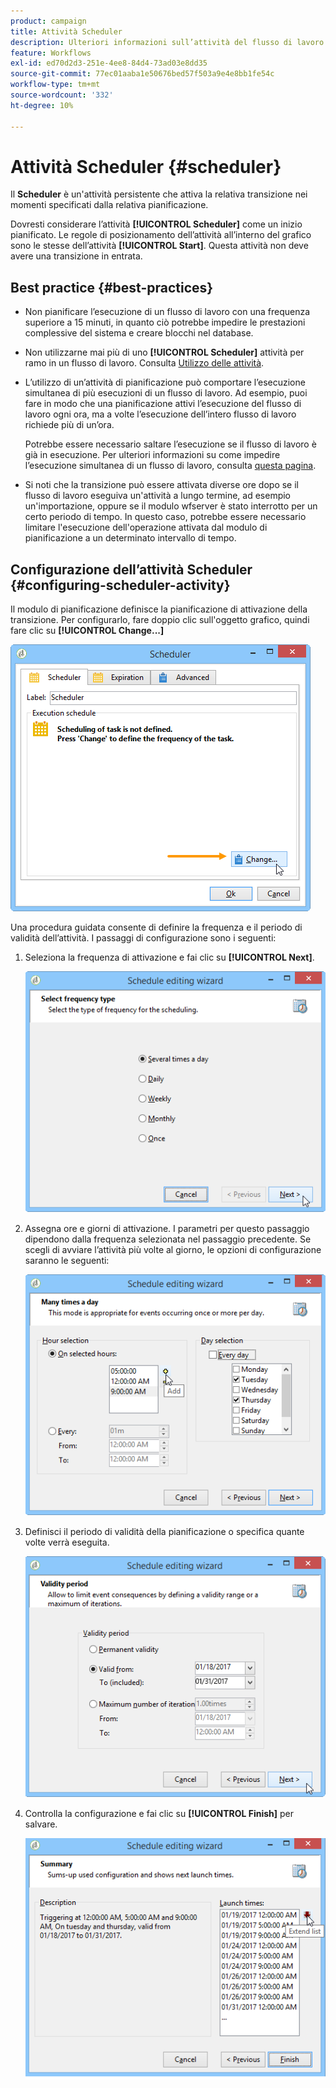 ```yaml
---
product: campaign
title: Attività Scheduler
description: Ulteriori informazioni sull’attività del flusso di lavoro Scheduler
feature: Workflows
exl-id: ed70d2d3-251e-4ee8-84d4-73ad03e8dd35
source-git-commit: 77ec01aaba1e50676bed57f503a9e4e8bb1fe54c
workflow-type: tm+mt
source-wordcount: '332'
ht-degree: 10%

---
```


# Attività Scheduler {#scheduler}



Il **Scheduler** è un&#39;attività persistente che attiva la relativa transizione nei momenti specificati dalla relativa pianificazione.

Dovresti considerare l’attività **[!UICONTROL Scheduler]** come un inizio pianificato. Le regole di posizionamento dell’attività all’interno del grafico sono le stesse dell’attività **[!UICONTROL Start]**. Questa attività non deve avere una transizione in entrata.

## Best practice {#best-practices}

* Non pianificare l’esecuzione di un flusso di lavoro con una frequenza superiore a 15 minuti, in quanto ciò potrebbe impedire le prestazioni complessive del sistema e creare blocchi nel database.

* Non utilizzarne mai più di uno **[!UICONTROL Scheduler]** attività per ramo in un flusso di lavoro. Consulta [Utilizzo delle attività](workflow-best-practices.md#using-activities).

* L’utilizzo di un’attività di pianificazione può comportare l’esecuzione simultanea di più esecuzioni di un flusso di lavoro. Ad esempio, puoi fare in modo che una pianificazione attivi l’esecuzione del flusso di lavoro ogni ora, ma a volte l’esecuzione dell’intero flusso di lavoro richiede più di un’ora.

   Potrebbe essere necessario saltare l’esecuzione se il flusso di lavoro è già in esecuzione. Per ulteriori informazioni su come impedire l’esecuzione simultanea di un flusso di lavoro, consulta [questa pagina](monitor-workflow-execution.md#preventing-simultaneous-multiple-executions).

* Si noti che la transizione può essere attivata diverse ore dopo se il flusso di lavoro eseguiva un&#39;attività a lungo termine, ad esempio un&#39;importazione, oppure se il modulo wfserver è stato interrotto per un certo periodo di tempo. In questo caso, potrebbe essere necessario limitare l&#39;esecuzione dell&#39;operazione attivata dal modulo di pianificazione a un determinato intervallo di tempo.

## Configurazione dell’attività Scheduler {#configuring-scheduler-activity}

Il modulo di pianificazione definisce la pianificazione di attivazione della transizione. Per configurarlo, fare doppio clic sull&#39;oggetto grafico, quindi fare clic su **[!UICONTROL Change...]**

![](assets/s_user_segmentation_scheduler.png)

Una procedura guidata consente di definire la frequenza e il periodo di validità dell’attività. I passaggi di configurazione sono i seguenti:

1. Seleziona la frequenza di attivazione e fai clic su **[!UICONTROL Next]**.

   ![](assets/s_user_segmentation_scheduler2.png)

1. Assegna ore e giorni di attivazione. I parametri per questo passaggio dipendono dalla frequenza selezionata nel passaggio precedente. Se scegli di avviare l’attività più volte al giorno, le opzioni di configurazione saranno le seguenti:

   ![](assets/s_user_segmentation_scheduler3.png)

1. Definisci il periodo di validità della pianificazione o specifica quante volte verrà eseguita.

   ![](assets/s_user_segmentation_scheduler4.png)

1. Controlla la configurazione e fai clic su **[!UICONTROL Finish]** per salvare.

   ![](assets/s_user_segmentation_scheduler5.png)
